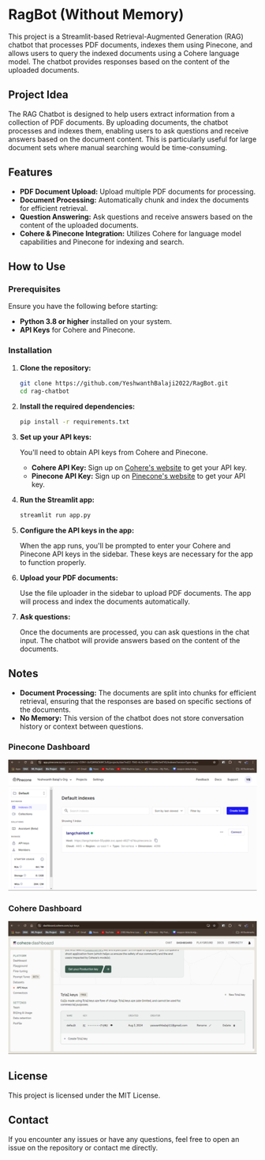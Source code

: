 # RagBot (Without Memory)

This project is a Streamlit-based Retrieval-Augmented Generation (RAG) chatbot that processes PDF documents, indexes them using Pinecone, and allows users to query the indexed documents using a Cohere language model. The chatbot provides responses based on the content of the uploaded documents.

## Project Idea

The RAG Chatbot is designed to help users extract information from a collection of PDF documents. By uploading documents, the chatbot processes and indexes them, enabling users to ask questions and receive answers based on the document content. This is particularly useful for large document sets where manual searching would be time-consuming.

## Features

- **PDF Document Upload:** Upload multiple PDF documents for processing.
- **Document Processing:** Automatically chunk and index the documents for efficient retrieval.
- **Question Answering:** Ask questions and receive answers based on the content of the uploaded documents.
- **Cohere & Pinecone Integration:** Utilizes Cohere for language model capabilities and Pinecone for indexing and search.

## How to Use

### Prerequisites

Ensure you have the following before starting:

- **Python 3.8 or higher** installed on your system.
- **API Keys** for Cohere and Pinecone.

### Installation

1. **Clone the repository:**

    ```bash
    git clone https://github.com/YeshwanthBalaji2022/RagBot.git
    cd rag-chatbot
    ```

2. **Install the required dependencies:**

    ```bash
    pip install -r requirements.txt
    ```

3. **Set up your API keys:**

    You'll need to obtain API keys from Cohere and Pinecone.

    - **Cohere API Key:** Sign up on [Cohere's website](https://dashboard.cohere.com/api-keys) to get your API key.
    - **Pinecone API Key:** Sign up on [Pinecone's website](https://www.pinecone.io/) to get your API key.

4. **Run the Streamlit app:**

    ```bash
    streamlit run app.py
    ```

5. **Configure the API keys in the app:**

    When the app runs, you'll be prompted to enter your Cohere and Pinecone API keys in the sidebar. These keys are necessary for the app to function properly.

6. **Upload your PDF documents:**

    Use the file uploader in the sidebar to upload PDF documents. The app will process and index the documents automatically.

7. **Ask questions:**

    Once the documents are processed, you can ask questions in the chat input. The chatbot will provide answers based on the content of the documents.

## Notes

- **Document Processing:** The documents are split into chunks for efficient retrieval, ensuring that the responses are based on specific sections of the documents.
- **No Memory:** This version of the chatbot does not store conversation history or context between questions.


### Pinecone Dashboard
![Pinecone Dashboard](images/pinecone.png)

### Cohere Dashboard
![Cohere Dashboard](images/cohere.png)




## License

This project is licensed under the MIT License.

## Contact

If you encounter any issues or have any questions, feel free to open an issue on the repository or contact me directly.

